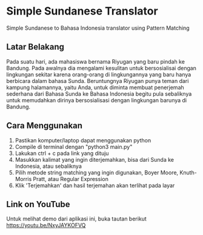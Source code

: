 # Simple Sundanese Translator
Simple Sundanese to Bahasa Indonesia translator using Pattern Matching

## Latar Belakang
Pada suatu hari, ada mahasiswa bernama Riyugan yang baru pindah ke Bandung. Pada awalnya dia mengalami kesulitan untuk bersosialisai dengan lingkungan sekitar karena orang-orang di lingkungannya yang baru hanya berbicara dalam bahasa Sunda. Beruntungnya Riyugan punya teman dari kampung halamannya, yaitu Anda, untuk diminta membuat penerjemah sederhana dari Bahasa Sunda ke Bahasa Indonesia begitu pula sebaliknya untuk memudahkan dirinya bersosialisasi dengan lingkungan barunya di Bandung.

## Cara Menggunakan
1. Pastikan komputer/laptop dapat menggunakan python
2. Compile di terminal dengan "python3 main.py"
3. Lakukan ctrl + c pada link yang dituju
4. Masukkan kalimat yang ingin diterjemahkan, bisa dari Sunda ke Indonesia, atau sebaliknya
5. Pilih metode string matching yang ingin digunakan, Boyer Moore, Knuth-Morris Pratt, atau Regular Expression
6. Klik 'Terjemahkan' dan hasil terjemahan akan terlihat pada layar

## Link on YouTube
Untuk melihat demo dari aplikasi ini, buka tautan berikut https://youtu.be/NxyJAYKOFVQ
